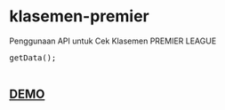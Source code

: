 # klasemen-premier

<p>Penggunaan API untuk Cek Klasemen PREMIER LEAGUE</p>




<pre>
<?php
require_once('cURLclass.php');

$get 	= 	new cURL('http://bayyu.me/api/klasemen-premier/');
$data 	= 	$get->getData();

</pre>



<a href="http://bayyu.me/demo/cek-klasemen/" target="_blank"><h2>DEMO</h2></a>
